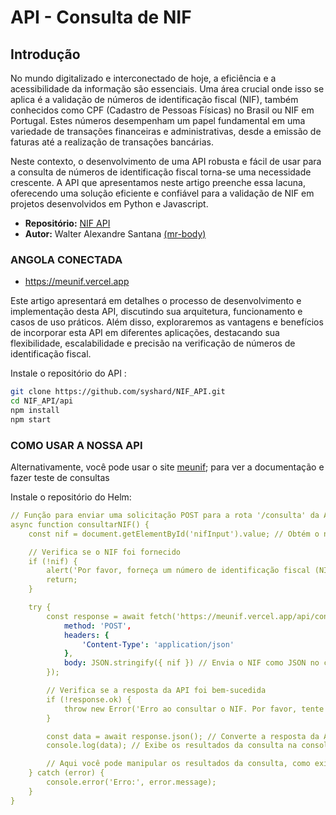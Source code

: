 # API - Consulta de NIF

## Introdução

No mundo digitalizado e interconectado de hoje, a eficiência e a acessibilidade da informação são essenciais. Uma área crucial onde isso se aplica é a validação de números de identificação fiscal (NIF), também conhecidos como CPF (Cadastro de Pessoas Físicas) no Brasil ou NIF em Portugal. Estes números desempenham um papel fundamental em uma variedade de transações financeiras e administrativas, desde a emissão de faturas até a realização de transações bancárias.

Neste contexto, o desenvolvimento de uma API robusta e fácil de usar para a consulta de números de identificação fiscal torna-se uma necessidade crescente. A API que apresentamos neste artigo preenche essa lacuna, oferecendo uma solução eficiente e confiável para a validação de NIF em projetos desenvolvidos em Python e Javascript.

- **Repositório:** [NIF API](https://github.com/syshard/NIF_API)
- **Autor:** Walter Alexandre Santana [(mr-body)](https://mrbody.web.app)


### ANGOLA CONECTADA
  * https://meunif.vercel.app

Este artigo apresentará em detalhes o processo de desenvolvimento e implementação desta API, discutindo sua arquitetura, funcionamento e casos de uso práticos. Além disso, exploraremos as vantagens e benefícios de incorporar esta API em diferentes aplicações, destacando sua flexibilidade, escalabilidade e precisão na verificação de números de identificação fiscal.

Instale o repositório do API :

```sh
git clone https://github.com/syshard/NIF_API.git
cd NIF_API/api
npm install
npm start

```
### COMO USAR A NOSSA API

Alternativamente, você pode usar o site [meunif](https://meunif.vercel.app); para ver a documentação e fazer teste de consultas

Instale o repositório do Helm:

```yaml
// Função para enviar uma solicitação POST para a rota '/consulta' da API
async function consultarNIF() {
    const nif = document.getElementById('nifInput').value; // Obtém o número de identificação fiscal (NIF) do usuário

    // Verifica se o NIF foi fornecido
    if (!nif) {
        alert('Por favor, forneça um número de identificação fiscal (NIF).');
        return;
    }

    try {
        const response = await fetch('https://meunif.vercel.app/api/consulta', {
            method: 'POST',
            headers: {
                'Content-Type': 'application/json'
            },
            body: JSON.stringify({ nif }) // Envia o NIF como JSON no corpo da solicitação
        });

        // Verifica se a resposta da API foi bem-sucedida
        if (!response.ok) {
            throw new Error('Erro ao consultar o NIF. Por favor, tente novamente mais tarde.');
        }

        const data = await response.json(); // Converte a resposta da API em JSON
        console.log(data); // Exibe os resultados da consulta na console

        // Aqui você pode manipular os resultados da consulta, como exibi-los em uma página HTML
    } catch (error) {
        console.error('Erro:', error.message);
    }
}            
```